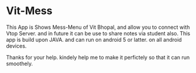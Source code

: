# Vit-Mess







This App is Shows Mess-Menu of Vit Bhopal, and allow you to  connect with Vtop Server. and in future it can be use to share notes via student also. 
This app is build upon JAVA. and can run on android 5 or latter. on all android devices.







Thanks for your help. kindely help me to make it perfictely so  that it can run smoothely. 
